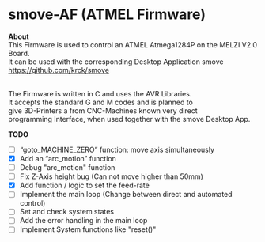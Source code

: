 <h1> smove-AF (ATMEL Firmware) </h1>

<b> About </b> <br>
This Firmware is used to control an ATMEL Atmega1284P on the MELZI V2.0 Board. <br>
It can be used with the corresponding Desktop Application smove <br>
https://github.com/krck/smove <br> <br>

The Firmware is written in C and uses the AVR Libraries. <br>
It accepts the standard G and M codes and is planned to <br>
give 3D-Printers a from CNC-Machines known very direct <br>
programming Interface, when used together with the smove Desktop App. <br>

<b> TODO </b>
- [ ] “goto_MACHINE_ZERO” function: move axis simultaneously
- [x] Add an “arc_motion” function
- [ ] Debug "arc_motion" function
- [ ] Fix Z-Axis height bug (Can not move higher than 50mm)
- [x] Add function / logic to set the feed-rate
- [ ] Implement the main loop (Change between direct and automated control)
- [ ] Set and check system states
- [ ] Add the error handling in the main loop
- [ ] Implement System functions like "reset()"
